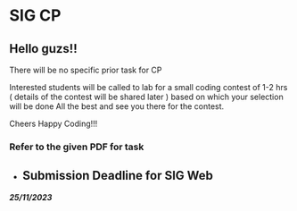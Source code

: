 <h1>SIG CP</h1>


## Hello guzs!!
There will be no specific prior task for CP

Interested students will be called to lab for a small coding contest of 1-2 hrs ( details of the contest will be shared later ) based on which your selection will be done
All the best and see you there for the contest.

Cheers
Happy Coding!!!

### Refer to the given PDF for task

* ## Submission Deadline for SIG Web
**_25/11/2023_**
